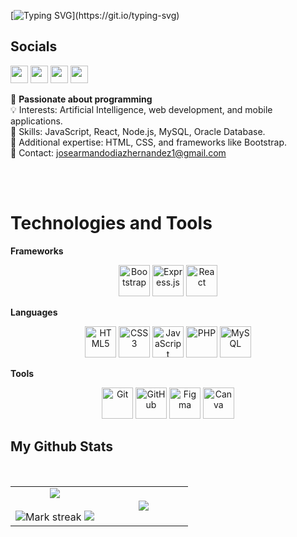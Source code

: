 [![Typing SVG](https://readme-typing-svg.herokuapp.com?font=Monaco&size=30&duration=7000&background=E4E4E400&lines=Hey+I'm+Jose!;I'm+a+CS+student.;I+love+coding...)](https://git.io/typing-svg)

<h2>Socials</h2>
<p>
  <a href="mailto:josearmandodiazhernandez1@gmail.com" target="_blank"><img height="28" src = "https://img.shields.io/badge/gmail-c14438?&style=for-the-badge&logo=gmail&logoColor=white"></a>
  <a href="[https://www.linkedin.com/in/josé-diaz-3074b9316](https://www.linkedin.com/in/josé-díaz-3074b9316?utm_source=share&utm_campaign=share_via&utm_content=profile&utm_medium=android_app)" target="_blank"> <img height="28" src = "https://img.shields.io/badge/-LinkedIn-0e76a8?style=for-the-badge&logo=Linkedin&logoColor=white"></a>
  <a href="https://twitter.com/thmercurio" target="_blank"><img height="28" src = "https://img.shields.io/badge/-Twitter-00acee?style=for-the-badge&logo=Twitter&logoColor=white"></a>
  <a href="https://instagram.com/jose.advh" target="_blank"><img height="28" src = "https://img.shields.io/badge/-Instagram-e95950?style=for-the-badge&logo=Instagram&logoColor=white"></a>
</p>

🌟 <strong>Passionate about programming</strong> <br>
💡 Interests: Artificial Intelligence, web development, and mobile applications. <br>
🚀 Skills: JavaScript, React, Node.js, MySQL, Oracle Database. <br>
🎨 Additional expertise: HTML, CSS, and frameworks like Bootstrap. <br>
📩 Contact: josearmandodiazhernandez1@gmail.com <br>

<br></br>

# Technologies and Tools

**Frameworks**
<p align="center">
  <img src="https://cdn.jsdelivr.net/gh/devicons/devicon/icons/bootstrap/bootstrap-plain.svg" alt="Bootstrap" width="50" height="50"/> 
  <img src="https://cdn.jsdelivr.net/gh/devicons/devicon/icons/express/express-original.svg" alt="Express.js" width="50" height="50"/>
  <img src="https://cdn.jsdelivr.net/gh/devicons/devicon/icons/react/react-original.svg" alt="React" width="50" height="50"/>
</p>

**Languages**
<p align="center">
  <img src="https://cdn.jsdelivr.net/gh/devicons/devicon/icons/html5/html5-original.svg" alt="HTML5" width="50" height="50"/> 
  <img src="https://cdn.jsdelivr.net/gh/devicons/devicon/icons/css3/css3-original.svg" alt="CSS3" width="50" height="50"/> 
  <img src="https://cdn.jsdelivr.net/gh/devicons/devicon/icons/javascript/javascript-original.svg" alt="JavaScript" width="50" height="50"/>
  <img src="https://cdn.jsdelivr.net/gh/devicons/devicon/icons/php/php-original.svg" alt="PHP" width="50" height="50"/> 
  <img src="https://cdn.jsdelivr.net/gh/devicons/devicon/icons/mysql/mysql-original.svg" alt="MySQL" width="50" height="50"/>
</p>

**Tools**
<p align="center">
  <img src="https://cdn.jsdelivr.net/gh/devicons/devicon/icons/git/git-original.svg" alt="Git" width="50" height="50"/> 
  <img src="https://cdn.jsdelivr.net/gh/devicons/devicon/icons/github/github-original.svg" alt="GitHub" width="50" height="50"/>
  <img src="https://cdn.jsdelivr.net/gh/devicons/devicon/icons/figma/figma-original.svg" alt="Figma" width="50" height="50"/> 
  <img src="https://cdn.jsdelivr.net/gh/devicons/devicon/icons/canva/canva-original.svg" alt="Canva" width="50" height="50"/>
</p>



<h2>My Github Stats</h2>

<p  align="center">
                  
  <br>

  
  
  
<table border="0" align="center">
<tr border="0">
<td width="50%" align="center">
  
  <img  align="center"  src="https://github-readme-stats.vercel.app/api?username=jose-advh&theme=cobalt&show_icons=true&count_private=true" />
  <br></br>
  <img  title="🔥 Get streak stats for your profile at git.io/streak-stats" alt="Mark streak" src="https://github-readme-streak-stats.herokuapp.com/?user=jose-advh&theme=dark&hide_border=true" />


<img src="https://user-images.githubusercontent.com/73097560/115834477-dbab4500-a447-11eb-908a-139a6edaec5c.gif"> 
  
</td>

<td width="50%" align="center">

  <img  align="center"  src="https://github-readme-stats.anuraghazra1.vercel.app/api/top-langs/?username=jose-advh&theme=dark&hide_border=true&no-bg=true&no-frame=true&langs_count=10"/>
  
  </td>
</tr>
</table>

<br>
